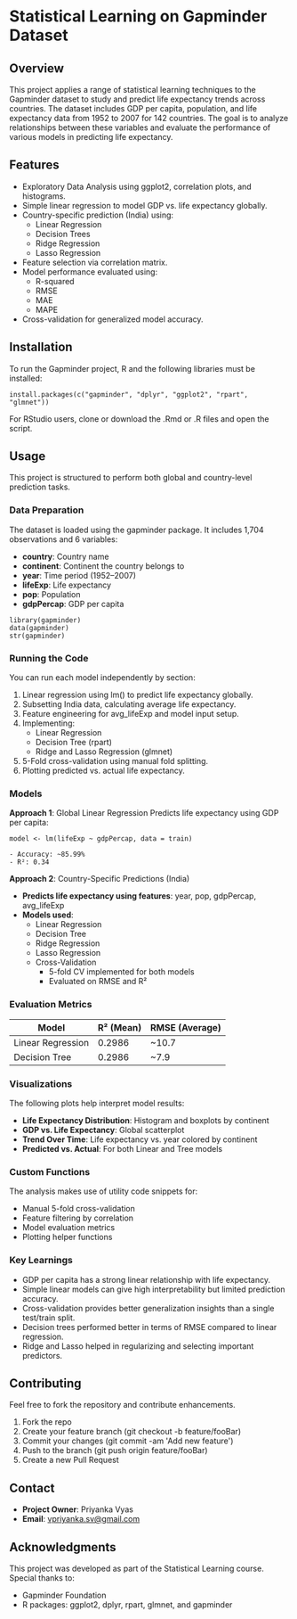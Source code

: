 # Statistical Learning on Gapminder Dataset

## Overview
This project applies a range of statistical learning techniques to the Gapminder dataset to study and predict life expectancy trends across countries. The dataset includes GDP per capita, population, and life expectancy data from 1952 to 2007 for 142 countries. The goal is to analyze relationships between these variables and evaluate the performance of various models in predicting life expectancy.

## Features
- Exploratory Data Analysis using ggplot2, correlation plots, and histograms.
- Simple linear regression to model GDP vs. life expectancy globally.
- Country-specific prediction (India) using:
  - Linear Regression
  - Decision Trees
  - Ridge Regression
  - Lasso Regression
- Feature selection via correlation matrix.
- Model performance evaluated using:
  - R-squared
  - RMSE
  - MAE
  - MAPE
- Cross-validation for generalized model accuracy.

## Installation
To run the Gapminder project, R and the following libraries must be installed:
```
install.packages(c("gapminder", "dplyr", "ggplot2", "rpart", "glmnet"))
```
For RStudio users, clone or download the .Rmd or .R files and open the script.

## Usage
This project is structured to perform both global and country-level prediction tasks.

### Data Preparation
The dataset is loaded using the gapminder package. It includes 1,704 observations and 6 variables:
- **country**: Country name
- **continent**: Continent the country belongs to
- **year**: Time period (1952–2007)
- **lifeExp**: Life expectancy
- **pop**: Population
- **gdpPercap**: GDP per capita

```
library(gapminder)
data(gapminder)
str(gapminder)
```
### Running the Code
You can run each model independently by section:
1. Linear regression using lm() to predict life expectancy globally.
2. Subsetting India data, calculating average life expectancy.
3. Feature engineering for avg_lifeExp and model input setup.
4. Implementing:
   - Linear Regression
   - Decision Tree (rpart)
   - Ridge and Lasso Regression (glmnet)
6. 5-Fold cross-validation using manual fold splitting.
7. Plotting predicted vs. actual life expectancy.

### Models
**Approach 1**: Global Linear Regression
Predicts life expectancy using GDP per capita:
```
model <- lm(lifeExp ~ gdpPercap, data = train)
```
	- Accuracy: ~85.99%
	- R²: 0.34

**Approach 2**: Country-Specific Predictions (India)
- **Predicts life expectancy using features**: year, pop, gdpPercap, avg_lifeExp
- **Models used**:
  - Linear Regression
  - Decision Tree
  - Ridge Regression
  - Lasso Regression
  - Cross-Validation
    - 5-fold CV implemented for both models
    - Evaluated on RMSE and R²

 ### Evaluation Metrics 
 
| Model             | R² (Mean) | RMSE (Average) |
|------------------|-----------|----------------|
| Linear Regression | 0.2986    | ~10.7          |
| Decision Tree     | 0.2986    | ~7.9           |

 ### Visualizations
The following plots help interpret model results:
- **Life Expectancy Distribution**: Histogram and boxplots by continent
- **GDP vs. Life Expectancy**: Global scatterplot
- **Trend Over Time**: Life expectancy vs. year colored by continent
- **Predicted vs. Actual**: For both Linear and Tree models

### Custom Functions
The analysis makes use of utility code snippets for:
- Manual 5-fold cross-validation
- Feature filtering by correlation
- Model evaluation metrics
- Plotting helper functions

### Key Learnings
- GDP per capita has a strong linear relationship with life expectancy.
- Simple linear models can give high interpretability but limited prediction accuracy.
- Cross-validation provides better generalization insights than a single test/train split.
- Decision trees performed better in terms of RMSE compared to linear regression.
- Ridge and Lasso helped in regularizing and selecting important predictors.

## Contributing
Feel free to fork the repository and contribute enhancements.
1. Fork the repo
2. Create your feature branch (git checkout -b feature/fooBar)
3. Commit your changes (git commit -am 'Add new feature')
4. Push to the branch (git push origin feature/fooBar)
5. Create a new Pull Request

## Contact
- **Project Owner**: Priyanka Vyas
- **Email**: vpriyanka.sv@gmail.com

## Acknowledgments
This project was developed as part of the Statistical Learning course. Special thanks to:
- Gapminder Foundation
- R packages: ggplot2, dplyr, rpart, glmnet, and gapminder

